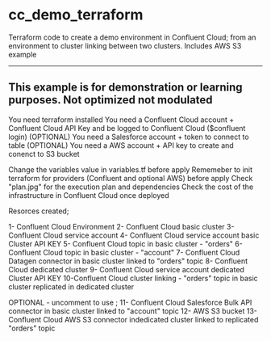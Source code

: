 # cc_demo_terraform
Terraform code to create a demo environment in Confluent Cloud; from an environment to cluster linking between two clusters. Includes AWS S3 example

-----------------------------------------------------------------------------------
This example is for demonstration or learning purposes. Not optimized not modulated
-----------------------------------------------------------------------------------

You need terraform installed
You need a Confluent Cloud account + Confluent Cloud API Key and be logged to Confluent Cloud ($confluent login)
(OPTIONAL) You need a Salesforce account + token to connect to table
(OPTIONAL) You need a AWS account + API key to create and conenct to S3 bucket

Change the variables value in variables.tf before apply
Rememeber to init terraform for providers (Confluent and optional AWS) before apply
Check "plan.jpg" for the execution plan and dependencies
Check the cost of the infrastructure in Confluent Cloud once deployed

Resorces created;

1- Confluent Cloud Environment
2- Confluent Cloud basic cluster
3- Confluent Cloud service account
4- Confluent Cloud service account basic Cluster API KEY
5- Confluent Cloud topic in basic cluster - "orders"
6- Confluent Cloud topic in basic cluster - "account"
7- Confluent Cloud Datagen connector in basic cluster linked to "orders" topic
8- Confluent Cloud dedicated cluster
9- Confluent Cloud service account dedicated Cluster API KEY
10-Confluent Cloud cluster linking - "orders" topic in basic cluster replicated in dedicated cluster

OPTIONAL - uncomment to use ;
11- Confluent Cloud Salesforce Bulk API connector in basic cluster linked to "account" topic
12- AWS S3 bucket
13- Confluent Cloud AWS S3 connector indedicated cluster linked to replicated "orders" topic


